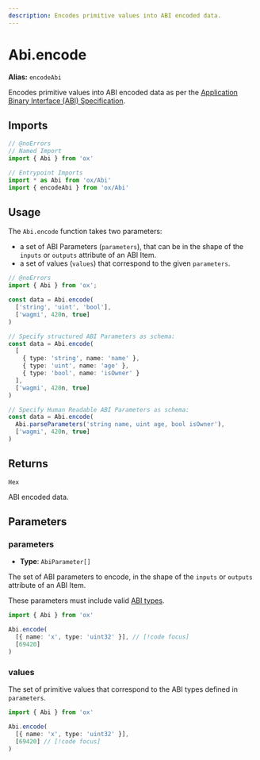 ```yaml
---
description: Encodes primitive values into ABI encoded data.
---
```


# Abi.encode

**Alias:** `encodeAbi`

Encodes primitive values into ABI encoded data as per the [Application Binary Interface (ABI) Specification](https://docs.soliditylang.org/en/latest/abi-spec).

## Imports

```ts twoslash
// @noErrors
// Named Import 
import { Abi } from 'ox'

// Entrypoint Imports
import * as Abi from 'ox/Abi'
import { encodeAbi } from 'ox/Abi'
```

## Usage

The `Abi.encode` function takes two parameters: 

- a set of ABI Parameters (`parameters`), that can be in the shape of the `inputs` or `outputs` attribute of an ABI Item.
- a set of values (`values`) that correspond to the given `parameters`.

```ts twoslash
// @noErrors
import { Abi } from 'ox';

const data = Abi.encode(
  ['string', 'uint', 'bool'],
  ['wagmi', 420n, true]
)

// Specify structured ABI Parameters as schema:
const data = Abi.encode(
  [
    { type: 'string', name: 'name' },
    { type: 'uint', name: 'age' },
    { type: 'bool', name: 'isOwner' }
  ],
  ['wagmi', 420n, true]
)

// Specify Human Readable ABI Parameters as schema:
const data = Abi.encode(
  Abi.parseParameters('string name, uint age, bool isOwner'),
  ['wagmi', 420n, true]
)
```

## Returns

`Hex`

ABI encoded data.

## Parameters

### parameters

- **Type**: `AbiParameter[]`

The set of ABI parameters to encode, in the shape of the `inputs` or `outputs` attribute of an ABI Item.

These parameters must include valid [ABI types](https://docs.soliditylang.org/en/develop/abi-spec#types).

```ts twoslash
import { Abi } from 'ox'

Abi.encode(
  [{ name: 'x', type: 'uint32' }], // [!code focus]
  [69420]
)
```

### values

The set of primitive values that correspond to the ABI types defined in `parameters`.

```ts twoslash
import { Abi } from 'ox'

Abi.encode(
  [{ name: 'x', type: 'uint32' }],
  [69420] // [!code focus]
)
```